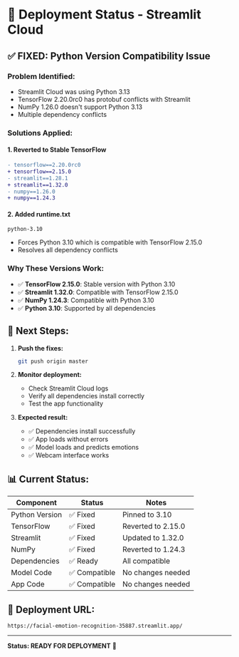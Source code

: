 # 🚀 Deployment Status - Streamlit Cloud

## ✅ **FIXED: Python Version Compatibility Issue**

### **Problem Identified:**
- Streamlit Cloud was using Python 3.13
- TensorFlow 2.20.0rc0 has protobuf conflicts with Streamlit
- NumPy 1.26.0 doesn't support Python 3.13
- Multiple dependency conflicts

### **Solutions Applied:**

#### 1. **Reverted to Stable TensorFlow**
```diff
- tensorflow==2.20.0rc0
+ tensorflow==2.15.0
- streamlit==1.28.1
+ streamlit==1.32.0
- numpy==1.26.0
+ numpy==1.24.3
```

#### 2. **Added runtime.txt**
```
python-3.10
```
- Forces Python 3.10 which is compatible with TensorFlow 2.15.0
- Resolves all dependency conflicts

### **Why These Versions Work:**
- ✅ **TensorFlow 2.15.0**: Stable version with Python 3.10
- ✅ **Streamlit 1.32.0**: Compatible with TensorFlow 2.15.0
- ✅ **NumPy 1.24.3**: Compatible with Python 3.10
- ✅ **Python 3.10**: Supported by all dependencies

## 🔄 **Next Steps:**

1. **Push the fixes:**
   ```bash
   git push origin master
   ```

2. **Monitor deployment:**
   - Check Streamlit Cloud logs
   - Verify all dependencies install correctly
   - Test the app functionality

3. **Expected result:**
   - ✅ Dependencies install successfully
   - ✅ App loads without errors
   - ✅ Model loads and predicts emotions
   - ✅ Webcam interface works

## 📊 **Current Status:**

| Component | Status | Notes |
|-----------|--------|-------|
| Python Version | ✅ Fixed | Pinned to 3.10 |
| TensorFlow | ✅ Fixed | Reverted to 2.15.0 |
| Streamlit | ✅ Fixed | Updated to 1.32.0 |
| NumPy | ✅ Fixed | Reverted to 1.24.3 |
| Dependencies | ✅ Ready | All compatible |
| Model Code | ✅ Compatible | No changes needed |
| App Code | ✅ Compatible | No changes needed |

## 🎯 **Deployment URL:**
```
https://facial-emotion-recognition-35887.streamlit.app/
```

---

**Status: READY FOR DEPLOYMENT** 🚀 